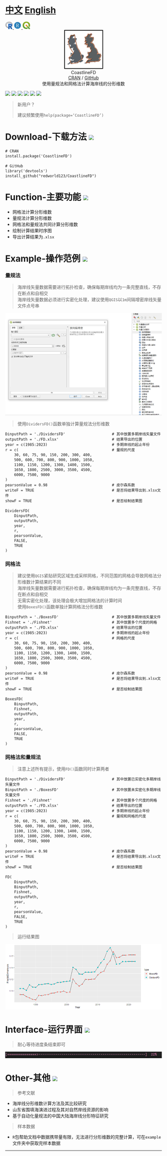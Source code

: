 # [中文](README.md) [English](English.md)

<a href="https://www.r-project.org/" target="_blank">
    <img width="24" height="24"  src="./img/Rlogo.png"/>
</a>
<a href="https://posit.co/download/rstudio-desktop/" target="_blank">
    <img width="24" height="24"  src="./img/RStudio.png"/>
</a>
<a href="https://qgis.org/en/site/" target="_blank">
    <img width="24" height="24"  src="./img/QGIS.png"/>
</a>

<div align="center">
    <img width="125" height="125" src="./img/CoastlineFD.png" alt="legado"/>
<br>
CoastlineFD
<br>
<a href="https://mirrors.tuna.tsinghua.edu.cn/CRAN/web/packages/CoastlineFD/index.html" target="_blank">CRAN</a> / <a href="https://github.com/redworld123/CoastlineFD" target="_blank">GitHub</a>
<br>
使用量规法和网格法计算海岸线的分形维数
</div>

[![](https://img.shields.io/badge/-Contents:-696969.svg)](#contents)
[![](https://img.shields.io/badge/-Download-F5F5G5.svg)](#Download-下载方法-)
[![](https://img.shields.io/badge/-Function-F5F5F5.svg)](#Function-主要功能-)
[![](https://img.shields.io/badge/-Example-F565F5.svg)](#Example-操作范例-)
[![](https://img.shields.io/badge/-Interface-F5F5F5.svg)](#Interface-运行界面-)
[![](https://img.shields.io/badge/-Other-A5F5F5.svg)](#Other-其他-)

> 新用户？  
>
> 建议频繁使用`help(package=‘CoastlineFD’)`  

# Download-下载方法 [![](https://img.shields.io/badge/-Downlaod-F5F5G5.svg)](#Downlaod-下载方法-)

```
# CRAN
install.package('CoastlineFD')

# GitHub
library('devtools')
install_github("redworld123/CoastlineFD")
```

# Function-主要功能 [![](https://img.shields.io/badge/-Function-F5F5F5.svg)](#Function-主要功能-)

- 网格法计算分形维数
- 量规法计算分形维数
- 网格法和量规法共同计算分形维数
- 绘制计算结果时序图
- 导出计算结果为`.xlsx`

# Example-操作范例 [![](https://img.shields.io/badge/-Example-F565F5.svg)](#Example-操作范例-)

### 量规法

> 海岸线矢量数据需要进行拓扑检查，确保每期岸线均为一条完整直线，不存在断点和自相交  
> 海岸线矢量数据必须进行实密化处理，建议使用`QGIS`以`1m`间隔增密岸线矢量文件点号串  

<div align="center">
    <img src="./img/QGIS1.png"/>
</div>

> 使用`DividersFD()`函数单独计算量规法分形维数  

```
DinputPath = './DividersFD'                     # 其中放置多期岸线矢量文件
outputPath = './FD.xlsx'                        # 结果导出的位置
year = c(1985:2023)                             # 多期岸线的起止年份
r = c(                                          # 量规的尺度
    30, 60, 75, 90, 150, 200, 300, 400,
    500, 600, 700, 800, 900, 1000, 1050,
    1100, 1150, 1200, 1300, 1400, 1500,
    1650, 1800, 2500, 3000, 3500, 4500,
    6000, 7500, 9000
)
pearsonValue = 0.98                             # 皮尔森系数
writeF = TRUE                                   # 是否将结果导出到.xlsx文件
showF = TRUE                                    # 是否绘制结果图

DividersFD(
    DinputPath,
    outputPath,
    year,
    r,
    pearsonValue,
    FALSE,
    TRUE
)
```

### 网格法

> 建议使用`QGIS`紧贴研究区域生成采样网格，不同范围的网格会导致网格法分形维数计算结果的不同  
> 海岸线矢量数据需要进行拓扑检查，确保每期岸线均为一条完整直线，不存在断点和自相交  
> 无需实密化处理，该处理会极大增加网格法的计算时间  
> 使用`BoxesFD()`函数单独计算网格法分形维数  

```
BinputPath = './BoxesFD'                        # 其中放置多期岸线矢量文件
Fishnet = './Fishnet'                           # 其中放置多个尺度的网格
outputPath = './FD.xlsx'                        # 结果导出的位置
year = c(1985:2023)                             # 多期岸线的起止年份
r = c(                                          # 网格的尺度
    30, 60, 75, 90, 150, 200, 300, 400,
    500, 600, 700, 800, 900, 1000, 1050,
    1100, 1150, 1200, 1300, 1400, 1500,
    1650, 1800, 2500, 3000, 3500, 4500,
    6000, 7500, 9000
)
pearsonValue = 0.98                             # 皮尔森系数
writeF = TRUE                                   # 是否将结果导出到.xlsx文件
showF = TRUE                                    # 是否绘制结果图

BoxesFD(
    BinputPath,
    Fishnet,
    outputPath,
    year,
    r,
    pearsonValue,
    FALSE,
    TRUE
)
```

### 网格法和量规法

> 注意上述所有提示，使用`FD()`函数同时计算两者  

```
DinputPath = './DividersFD'                     # 其中放置已实密化多期岸线矢量文件
BinputPath = './BoxesFD'                        # 其中放置未实密化多期岸线矢量文件
Fishnet = './Fishnet'                           # 其中放置多个尺度的网格
outputPath = './FD.xlsx'                        # 结果导出的位置
year = c(1985:2023)                             # 多期岸线的起止年份
r = c(                                          # 量规和网格的尺度
    30, 60, 75, 90, 150, 200, 300, 400,
    500, 600, 700, 800, 900, 1000, 1050,
    1100, 1150, 1200, 1300, 1400, 1500,
    1650, 1800, 2500, 3000, 3500, 4500,
    6000, 7500, 9000
)
pearsonValue = 0.98                             # 皮尔森系数
writeF = TRUE                                   # 是否将结果导出到.xlsx文件
showF = TRUE                                    # 是否绘制结果图

FD(
    DinputPath,
    BinputPath,
    Fishnet,
    outputPath,
    year,
    r,
    pearsonValue,
    FALSE,
    TRUE
)
```

> 运行结果图  

<div align="center">
    <img src="./img/Rplot.png"/>
</div>

# Interface-运行界面 [![](https://img.shields.io/badge/-Interface-F5F5F5.svg)](#Interface-运行界面-)

> 耐心等待进度条结束即可  

<div align="center">
    <img src="./img/res.png"/>
</div>

# Other-其他 [![](https://img.shields.io/badge/-Other-A5F5F5.svg)](#Other-其他-)

> 参考文献  

- 海岸线分形维数计算方法及其比较研究
- 山东省围填海演进过程及其对自然岸线资源的影响
- 基于自动化量规法的中国大陆海岸线分形特征研究

> 样本数据

- `R`包帮助文档中数据携带量有限，无法进行分形维数的完整计算，可在`example`文件夹中获取完样本数据  

***
